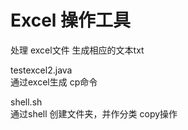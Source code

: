 # Excel 操作工具

处理 excel文件 生成相应的文本txt  

testexcel2.java  
    通过excel生成 cp命令  

shell.sh  
    通过shell 创建文件夹，并作分类 copy操作  